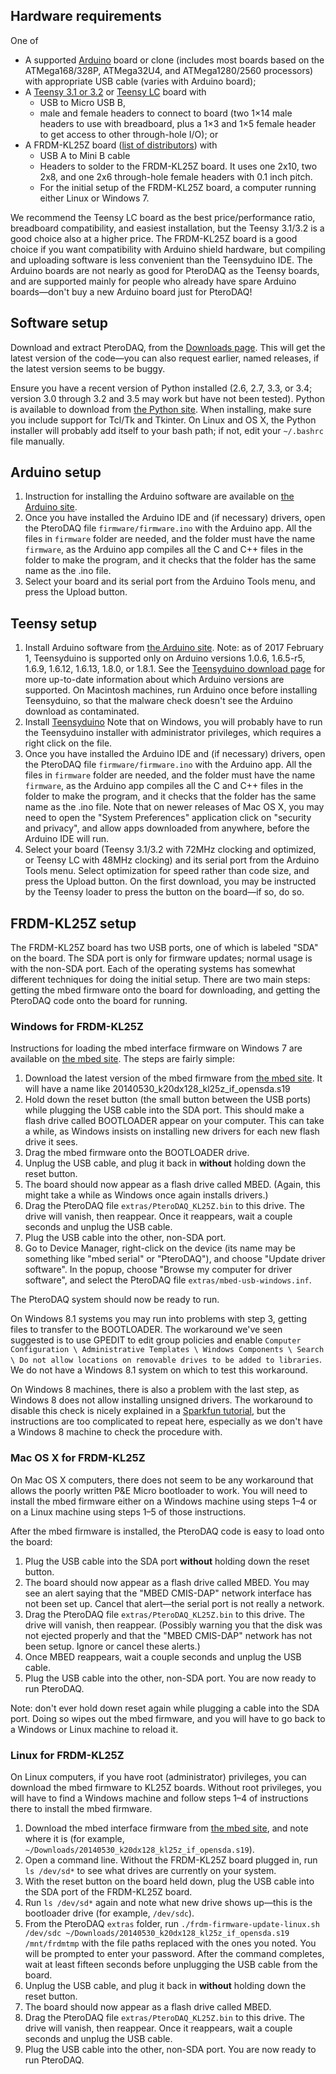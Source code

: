 ## Hardware requirements

One of

* A supported [Arduino](http://www.arduino.cc) board or clone (includes most boards based on the ATMega168/328P, ATMega32U4, and ATMega1280/2560 processors) with appropriate USB cable (varies with Arduino board);  
* A [Teensy 3.1 or 3.2](https://www.pjrc.com/teensy/teensy31.html) or [Teensy LC](https://www.pjrc.com/teensy/teensyLC.html) board with 
    * USB to Micro USB B, 
    * male and female headers to connect to board (two 1×14 male headers to use with breadboard, plus a 1×3 and 1×5 female header to get access to other through-hole I/O); or
* A FRDM-KL25Z board ([list of distributors](http://www.freescale.com/webapp/shoppingcart.buynow.framework?partnumber=FRDM-KL25Z)) with
    * USB A to Mini B cable
    * Headers to solder to the FRDM-KL25Z board. It uses one 2x10, two 2x8, and one 2x6 through-hole female headers with 0.1 inch pitch.
    * For the initial setup of the FRDM-KL25Z board, a computer running either Linux or Windows 7.

We recommend the Teensy LC board as the best price/performance ratio, breadboard compatibility, and easiest installation, but the Teensy 3.1/3.2 is a good choice also at a higher price.  The FRDM-KL25Z board is a good choice if you want compatibility with Arduino shield hardware, but compiling and uploading software is less convenient than the Teensyduino IDE.  The Arduino boards are not nearly as good for PteroDAQ as the Teensy boards, and are supported mainly for people who already have spare Arduino boards—don't buy a new Arduino board just for PteroDAQ!

## Software setup

Download and extract PteroDAQ, from the [Downloads page](https://bitbucket.org/abe_k/pterodaq/downloads).
This will get the latest version of the code—you can also request earlier, named releases, if the latest version seems to be buggy.

Ensure you have a recent version of Python installed (2.6, 2.7, 3.3, or 3.4; version 3.0 through 3.2 and 3.5 may work but have not been tested). Python is available to download from [the Python site](http://python.org). When installing, make sure you include support for Tcl/Tk and Tkinter. On Linux and OS X, the Python installer will probably add itself to your bash path; if not, edit your `~/.bashrc` file manually.

## Arduino setup

1. Instruction for installing the Arduino software are available on [the Arduino site](https://www.arduino.cc/en/Guide/HomePage).
2. Once you have installed the Arduino IDE and (if necessary) drivers, open the PteroDAQ file `firmware/firmware.ino` with the Arduino app. All the files in `firmware` folder are needed, and the folder must have the name `firmware`, as the Arduino app compiles all the C and C++ files in the folder to make the program, and it checks that the folder has the same name as the .ino file. 
3. Select your board and its serial port from the Arduino Tools menu, and press the Upload button.

## Teensy setup

1. Install Arduino software from [the Arduino site](https://www.arduino.cc/en/Guide/HomePage). Note: as of 2017 February 1, Teensyduino is supported only on Arduino versions 1.0.6, 1.6.5-r5, 1.6.9, 1.6.12, 1.6.13, 1.8.0, or 1.8.1.    See the [Teensyduino download page](https://www.pjrc.com/teensy/td_download.html) for more up-to-date information about which Arduino versions are supported. On Macintosh machines, run Arduino once before installing Teensyduino, so that the malware check doesn't see the Arduino download as contaminated.
2. Install [Teensyduino](https://www.pjrc.com/teensy/td_download.html) Note that on Windows, you will probably have to run the Teensyduino installer with administrator privileges, which requires a right click on the file.
3. Once you have installed the Arduino IDE and (if necessary) drivers, open the PteroDAQ file `firmware/firmware.ino` with the Arduino app. All the files in `firmware` folder are needed, and the folder must have the name `firmware`, as the Arduino app compiles all the C and C++ files in the folder to make the program, and it checks that the folder has the same name as the .ino file. Note that on newer releases of Mac OS X, you may need to open the "System Preferences" application click on "security and privacy", and allow apps downloaded from anywhere, before the Arduino IDE will run.
4. Select your board (Teensy 3.1/3.2 with 72MHz clocking and optimized, or Teensy LC with 48MHz clocking) and its serial port from the Arduino Tools menu. Select optimization for speed rather than code size, and press the Upload button.  On the first download, you may be instructed by the Teensy loader to press the button on the board—if so, do so.

## FRDM-KL25Z setup

The FRDM-KL25Z board has two USB ports, one of which is labeled "SDA" on the board. The SDA port is only for firmware updates; normal usage is with the non-SDA port. Each of the operating systems has somewhat different techniques for doing the initial setup. There are two main steps: getting the mbed firmware onto the board for downloading, and getting the PteroDAQ code onto the board for running.

### Windows for FRDM-KL25Z

Instructions for loading the mbed interface firmware on Windows 7 are available on [the mbed site](https://developer.mbed.org/handbook/Firmware-FRDM-KL25Z). The steps are fairly simple:

1. Download the latest version of the mbed firmware from  [the mbed site](https://developer.mbed.org/handbook/Firmware-FRDM-KL25Z).  It will have a name like 20140530_k20dx128_kl25z_if_opensda.s19
2. Hold down the reset button (the small button between the USB ports) while plugging the USB cable into the SDA port.  This should make a flash drive called BOOTLOADER appear on your computer.  This can take a while, as Windows insists on installing new drivers for each new flash drive it sees.
3. Drag the mbed firmware onto the BOOTLOADER drive.
4. Unplug the USB cable, and plug it back in **without** holding down the reset button.
5. The board should now appear as a flash drive called MBED.  (Again, this might take a while as Windows once again installs drivers.)
6. Drag the PteroDAQ file `extras/PteroDAQ_KL25Z.bin` to this drive. The drive will vanish, then reappear. Once it reappears, wait a couple seconds and unplug the USB cable.
7. Plug the USB cable into the other, non-SDA port. 
8. Go to Device Manager, right-click on the device (its name may be something like "mbed serial" or "PteroDAQ"), and choose "Update driver software". In the popup, choose "Browse my computer for driver software", and select the PteroDAQ file `extras/mbed-usb-windows.inf`.

The PteroDAQ system should now be ready to run.

On Windows 8.1 systems you may run into problems with step 3, getting files to transfer to the BOOTLOADER.  The workaround we've seen suggested is to use GPEDIT to edit group policies and enable `Computer Configuration \ Administrative Templates \ Windows Components \ Search \ Do not allow locations on removable drives to be added to libraries`.  We do not have a Windows 8.1 system on which to test this workaround.

On Windows 8 machines, there is also a problem with the last step, as Windows 8 does not allow installing unsigned drivers. The workaround to disable this check is nicely explained in a [Sparkfun tutorial](https://learn.sparkfun.com/tutorials/disabling-driver-signature-on-windows-8), but the instructions are too complicated to repeat here, especially as we don't have a Windows 8 machine to check the procedure with.

### Mac OS X for FRDM-KL25Z

On Mac OS X computers, there does not seem to be any workaround that allows the poorly written P&E Micro bootloader to work.  You will need to install the mbed firmware either on a Windows machine using steps 1–4 or on a Linux machine using steps 1–5 of those instructions.

After the mbed firmware is installed, the PteroDAQ code is easy to load onto the board:

1. Plug the USB cable into the SDA port **without** holding down the reset button.
2. The board should now appear as a flash drive called MBED.  You may see an alert saying that the "MBED CMIS-DAP" network interface has not been set up.  Cancel that alert—the serial port is not really a network.
3. Drag the PteroDAQ file `extras/PteroDAQ_KL25Z.bin` to this drive. The drive will vanish, then reappear. (Possibly warning you that the disk was not ejected properly and that the "MBED CMIS-DAP" network has not been setup.  Ignore or cancel these alerts.)
4. Once MBED reappears, wait a couple seconds and unplug the USB cable.
5. Plug the USB cable into the other, non-SDA port.  You are now ready to run PteroDAQ.

Note: don't ever hold down reset again while plugging a cable into the SDA port.  Doing so wipes out the mbed firmware, and you will have to go back to a Windows or Linux machine to reload it.
 
### Linux for FRDM-KL25Z

On Linux computers, if you have root (administrator) privileges, you can download the mbed firmware to KL25Z boards.  Without root privileges, you will have to find a Windows machine and follow steps 1–4 of instructions there to install the mbed firmware.

1. Download the mbed interface firmware from [the mbed site](https://developer.mbed.org/handbook/Firmware-FRDM-KL25Z), and note where it is (for example, `~/Downloads/20140530_k20dx128_kl25z_if_opensda.s19`). 
2. Open a command line. Without the FRDM-KL25Z board plugged in, run `ls /dev/sd*` to see what drives are currently on your system. 
3. With the reset button on the board held down, plug the USB cable into the SDA port of the FRDM-KL25Z board. 
4. Run `ls /dev/sd*` again and note what new drive shows up—this is the bootloader drive (for example, `/dev/sdc`). 
5. From the PteroDAQ `extras` folder, run
    `./frdm-firmware-update-linux.sh /dev/sdc ~/Downloads/20140530_k20dx128_kl25z_if_opensda.s19 /mnt/frdmtmp`
    with the file paths replaced with the ones you noted. You will be prompted to enter your password. After the command completes, wait at least fifteen seconds before unplugging the USB cable from the board.
6. Unplug the USB cable, and plug it back in **without** holding down the reset button.
7. The board should now appear as a flash drive called MBED.
8. Drag the PteroDAQ file `extras/PteroDAQ_KL25Z.bin` to this drive. The drive will vanish, then reappear. Once it reappears, wait a couple seconds and unplug the USB cable.
9. Plug the USB cable into the other, non-SDA port. You are now ready to run PteroDAQ.